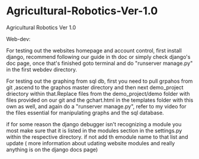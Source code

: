 # Agricultural-Robotics-Ver-1.0
Agricultural Robotics Ver 1.0



Web-dev:

For testing out the websites homepage and account control, first install django, recommend following our guide in th doc or simply check django's doc page, once that's finished goto terminal and do "runserver manage.py" in the first webdev directory.

For testing out the graphing from sql db, first you need to pull grpahos from git ,ascend to the graphos master directory and then next demo_project driectory within that.Replace files from the demo_project/demo folder with files provided on our git and the gchart.html in the templates folder with this own as well, and again do a "runserver manage.py", refer to my video for the files essential for manipulating graphs and the sql database.

if for some reason the django debugger isn't recognizing a module you most make sure that it is listed in the modules section in the settings.py within the respective directory. if not add th emodule name to that list and update ( more information about udating website modules and really anything is on the django docs page)


